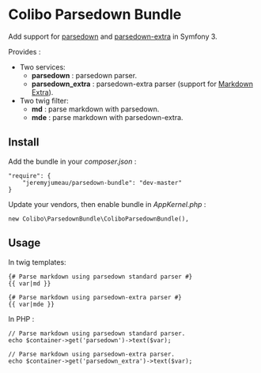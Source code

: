 # Colibo Parsedown Bundle

Add support for [parsedown](https://github.com/erusev/parsedown) and [parsedown-extra](https://github.com/erusev/parsedown-extra) in Symfony 3.

Provides :

* Two services: 
    * **parsedown** : parsedown parser. 
    * **parsedown_extra** : parsedown-extra parser (support for [Markdown Extra](http://en.wikipedia.org/wiki/Markdown_Extra)).
* Two twig filter:
    * **md** : parse markdown with parsedown. 
    * **mde** : parse markdown with parsedown-extra. 

## Install

Add the bundle in your *composer.json* :

    "require": {
        "jeremyjumeau/parsedown-bundle": "dev-master"
    }

Update your vendors, then enable bundle in *AppKernel.php* :

    new Colibo\ParsedownBundle\ColiboParsedownBundle(),

## Usage

In twig templates:

    {# Parse markdown using parsedown standard parser #}
    {{ var|md }}
    
    {# Parse markdown using parsedown-extra parser #}
    {{ var|mde }}
    
In PHP :

    // Parse markdown using parsedown standard parser.
    echo $container->get('parsedown')->text($var);
    
    // Parse markdown using parsedown-extra parser.
    echo $container->get('parsedown_extra')->text($var);
